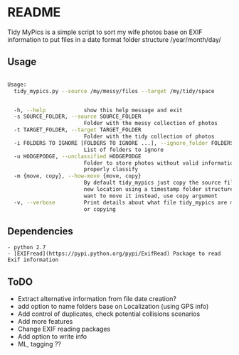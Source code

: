 # README

Tidy MyPics is a simple script to sort my wife photos base on EXIF information to put files in a date format folder structure /year/month/day/

## Usage

```bash

Usage:
  tidy_mypics.py --source /my/messy/files --target /my/tidy/space


  -h, --help            show this help message and exit
  -s SOURCE_FOLDER, --source SOURCE_FOLDER
                        Folder with the messy collection of photos
  -t TARGET_FOLDER, --target TARGET_FOLDER
                        Folder with the tidy collection of photos
  -i FOLDERS TO IGNORE [FOLDERS TO IGNORE ...], --ignore_folder FOLDERS TO IGNORE [FOLDERS TO IGNORE ...]
                        List of folders to ignore
  -u HODGEPODGE, --unclassified HODGEPODGE
                        Folder to store photos without valid information to
                        properly classify
  -m {move, copy}, --how-move {move, copy}
                        By default tidy_mypics just copy the source files to a
                        new location using a timestamp folder structure. if you
                        want to move it instead, use copy argument
  -v, --verbose         Print details about what file tidy_mypics are moving
                        or copying


```

## Dependencies
    - python 2.7
    - [EXIFread](https://pypi.python.org/pypi/ExifRead) Package to read Exif information

## ToDO
- Extract alternative information from file date creation?
- add option to name folders base on Localization (using GPS info)
- Add control of duplicates, check potential collisions scenarios
- Add more features
- Change EXIF reading packages
- Add option to write info
- ML, tagging ??
